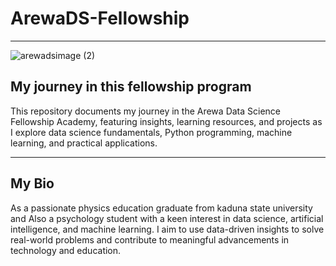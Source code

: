 # ArewaDS-Fellowship
---------------------
![arewadsimage (2)](https://github.com/user-attachments/assets/5a8fe708-d28e-436a-b6fb-27a16283d846)
## My journey in this fellowship program
This repository documents my journey in the Arewa Data Science Fellowship Academy, featuring insights, learning resources, and projects as I explore data science fundamentals, Python programming, machine learning, and practical applications.

-----------------------------------------
## My Bio
 As a passionate physics education graduate from kaduna state university and Also a psychology student with a keen interest in data science, artificial intelligence, and machine learning. I aim to use data-driven insights to solve real-world problems and contribute to meaningful advancements in technology and education.
